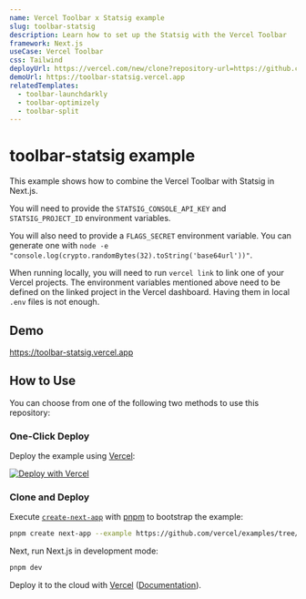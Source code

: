```yaml
---
name: Vercel Toolbar x Statsig example
slug: toolbar-statsig
description: Learn how to set up the Statsig with the Vercel Toolbar
framework: Next.js
useCase: Vercel Toolbar
css: Tailwind
deployUrl: https://vercel.com/new/clone?repository-url=https://github.com/vercel/examples/tree/main/toolbar/toolbar-statsig&project-name=toolbar-statsig&repository-name=toolbar-statsig&env=STATSIG_CONSOLE_API_KEY&env=STATSIG_PROJECT_ID&env=FLAGS_SECRET
demoUrl: https://toolbar-statsig.vercel.app
relatedTemplates:
  - toolbar-launchdarkly
  - toolbar-optimizely
  - toolbar-split
---
```


# toolbar-statsig example

This example shows how to combine the Vercel Toolbar with Statsig in Next.js.

You will need to provide the `STATSIG_CONSOLE_API_KEY` and `STATSIG_PROJECT_ID` environment variables.

You will also need to provide a `FLAGS_SECRET` environment variable. You can generate one with `node -e "console.log(crypto.randomBytes(32).toString('base64url'))"`.

When running locally, you will need to run `vercel link` to link one of your Vercel projects. The environment variables mentioned above need to be defined on the linked project in the Vercel dashboard. Having them in local `.env` files is not enough.

## Demo

https://toolbar-statsig.vercel.app

## How to Use

You can choose from one of the following two methods to use this repository:

### One-Click Deploy

Deploy the example using [Vercel](https://vercel.com?utm_source=github&utm_medium=readme&utm_campaign=vercel-examples):

[![Deploy with Vercel](https://vercel.com/button)](https://vercel.com/new/clone?repository-url=https://github.com/vercel/examples/tree/main/toolbar/toolbar-statsig&project-name=toolbar-statsig&repository-name=toolbar-statsig&env=STATSIG_CONSOLE_API_KEY&env=STATSIG_PROJECT_ID&env=FLAGS_SECRET)

### Clone and Deploy

Execute [`create-next-app`](https://github.com/vercel/next.js/tree/canary/packages/create-next-app) with [pnpm](https://pnpm.io/installation) to bootstrap the example:

```bash
pnpm create next-app --example https://github.com/vercel/examples/tree/main/toolbar/toolbar-statsig
```

Next, run Next.js in development mode:

```bash
pnpm dev
```

Deploy it to the cloud with [Vercel](https://vercel.com/new?utm_source=github&utm_medium=readme&utm_campaign=toolbar-statsig) ([Documentation](https://nextjs.org/docs/deployment)).
